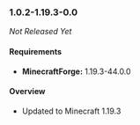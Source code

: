 ### 1.0.2-1.19.3-0.0

_Not Released Yet_

#### Requirements
- **MinecraftForge:** 1.19.3-44.0.0

#### Overview

- Updated to Minecraft 1.19.3